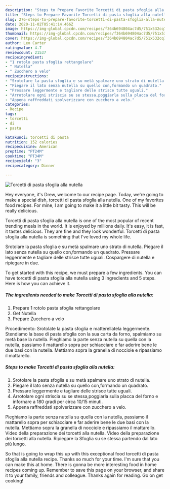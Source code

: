 ```yaml
---
description: "Steps to Prepare Favorite Torcetti di pasta sfoglia alla nutella"
title: "Steps to Prepare Favorite Torcetti di pasta sfoglia alla nutella"
slug: 276-steps-to-prepare-favorite-torcetti-di-pasta-sfoglia-alla-nutella
date: 2020-11-02T05:41:14.466Z
image: https://img-global.cpcdn.com/recipes/f364b694804ac7d5/751x532cq70/torcetti-di-pasta-sfoglia-alla-nutella-recipe-main-photo.jpg
thumbnail: https://img-global.cpcdn.com/recipes/f364b694804ac7d5/751x532cq70/torcetti-di-pasta-sfoglia-alla-nutella-recipe-main-photo.jpg
cover: https://img-global.cpcdn.com/recipes/f364b694804ac7d5/751x532cq70/torcetti-di-pasta-sfoglia-alla-nutella-recipe-main-photo.jpg
author: Leo Carter
ratingvalue: 4.7
reviewcount: 21537
recipeingredient:
- "1 rotolo pasta sfoglia rettangolare"
- " Nutella"
- " Zucchero a velo"
recipeinstructions:
- "Srotolare la pasta sfoglia e su metà spalmare uno strato di nutella."
- "Piegare il lato senza nutella su quello con,formando un quadrato."
- "Pressare leggermente e tagliare delle strisce tutte uguali."
- "Arrotolare ogni striscia su se stessa,poggiarla sulla placca del forno e infornare a 180 gradi per circa 10/15 minuti."
- "Appena raffreddati spolverizzare con zucchero a velo."
categories:
- Recipe
tags:
- torcetti
- di
- pasta

katakunci: torcetti di pasta 
nutrition: 152 calories
recipecuisine: American
preptime: "PT24M"
cooktime: "PT34M"
recipeyield: "3"
recipecategory: Dinner

---
```



![Torcetti di pasta sfoglia alla nutella](https://img-global.cpcdn.com/recipes/f364b694804ac7d5/751x532cq70/torcetti-di-pasta-sfoglia-alla-nutella-recipe-main-photo.jpg)

Hey everyone, it's Drew, welcome to our recipe page. Today, we're going to make a special dish, torcetti di pasta sfoglia alla nutella. One of my favorites food recipes. For mine, I am going to make it a little bit tasty. This will be really delicious.

Torcetti di pasta sfoglia alla nutella is one of the most popular of recent trending meals in the world. It is enjoyed by millions daily. It's easy, it is fast, it tastes delicious. They are fine and they look wonderful. Torcetti di pasta sfoglia alla nutella is something that I've loved my whole life.

Srotolare la pasta sfoglia e su metà spalmare uno strato di nutella. Piegare il lato senza nutella su quello con,formando un quadrato. Pressare leggermente e tagliare delle strisce tutte uguali. Cospargere di nutella e ripiegare in due.


To get started with this recipe, we must prepare a few ingredients. You can have torcetti di pasta sfoglia alla nutella using 3 ingredients and 5 steps. Here is how you can achieve it.

<!--inarticleads1-->

##### The ingredients needed to make Torcetti di pasta sfoglia alla nutella:

1. Prepare 1 rotolo pasta sfoglia rettangolare
1. Get  Nutella
1. Prepare  Zucchero a velo


Procedimento: Srotolate la pasta sfoglia e matterellatela leggermente. Stendiamo la base di pasta sfoglia con la sua carta da forno, spalmiamo su metà base la nutella. Pieghiamo la parte senza nutella su quella con la nutella, passiamo il mattarello sopra per schiacciare e far aderire bene le due basi con la nutella. Mettiamo sopra la granella di nocciole e ripassiamo il mattarello. 

<!--inarticleads2-->

##### Steps to make Torcetti di pasta sfoglia alla nutella:

1. Srotolare la pasta sfoglia e su metà spalmare uno strato di nutella.
1. Piegare il lato senza nutella su quello con,formando un quadrato.
1. Pressare leggermente e tagliare delle strisce tutte uguali.
1. Arrotolare ogni striscia su se stessa,poggiarla sulla placca del forno e infornare a 180 gradi per circa 10/15 minuti.
1. Appena raffreddati spolverizzare con zucchero a velo.


Pieghiamo la parte senza nutella su quella con la nutella, passiamo il mattarello sopra per schiacciare e far aderire bene le due basi con la nutella. Mettiamo sopra la granella di nocciole e ripassiamo il mattarello. Video della preparazione dei torcetti alla nutella. Video della preparazione dei torcetti alla nutella. Ripiegare la Sfoglia su se stessa partendo dal lato più lungo. 

So that is going to wrap this up with this exceptional food torcetti di pasta sfoglia alla nutella recipe. Thanks so much for your time. I'm sure that you can make this at home. There is gonna be more interesting food in home recipes coming up. Remember to save this page on your browser, and share it to your family, friends and colleague. Thanks again for reading. Go on get cooking!
